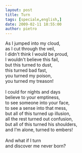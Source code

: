 ```yaml
---
layout: post
title: Turn
tags: [speciale,english,]
date: 2009-02-11 18:55:00
author: pietro
---
```

As I jumped into my cloud,<br/>as I cut through the veil,<br/>I didn't think I would be proud,<br/>I wouldn't believe this fail,<br/>but this turned to dust,<br/>this turned bad fast,<br/>you turned my poison,<br/>you turned my treason!<br/><br/>I could for nights and days<br/>believe to your emptiness,<br/>to see someone into your face,<br/>to see a sense into that mess,<br/>but all of this turned up illusion,<br/>all the rest turned out confusion,<br/>but all of this turned his shoulders,<br/>and I'm alone, turned to embers!<br/><br/>And what if I turn<br/>and discover me never born?
